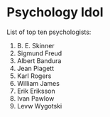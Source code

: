 # Psychology Idol
List of top ten psychologists:

1. B. E. Skinner
1. Sigmund Freud
1. Albert Bandura
1. Jean Piagett
1. Karl Rogers
1. William James
1. Erik Eriksson
1. Ivan Pawlow
1. Levw Wygotski
